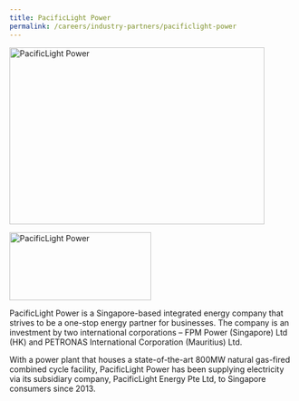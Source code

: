 ```yaml
---
title: PacificLight Power
permalink: /careers/industry-partners/pacificlight-power
---
```

<img src="/images/partners/large/pacific_light_large.jpg" alt="PacificLight Power" style="width: 450px; height: 312px;" /><br/>

<a href="https://www.pacificlight.com.sg/"><img alt="PacificLight Power" src="/images/partners/pacific_light.jpg" style="width: 250px; height: 120px;"></a>

PacificLight Power is a Singapore-based integrated energy company that strives to be a one-stop energy partner for businesses. The company is an investment by two international corporations – FPM Power (Singapore) Ltd (HK) and PETRONAS International Corporation (Mauritius) Ltd.

With a power plant that houses a state-of-the-art 800MW natural gas-fired combined cycle facility, PacificLight Power has been supplying electricity via its subsidiary company, PacificLight Energy Pte Ltd, to Singapore consumers since 2013.

